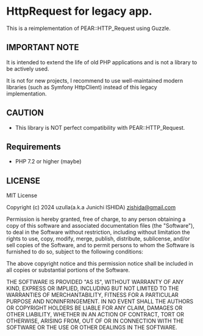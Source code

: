 HttpRequest for legacy app.
=====

This is a reimplementation of PEAR::HTTP_Request using Guzzle.

## IMPORTANT NOTE

It is intended to extend the life of old PHP applications and is not a library to be actively used.

It is not for new projects, I recommend to use well-maintained modern libraries (such as Symfony HttpClient) instead of this legacy implementation.

## CAUTION

- This library is NOT perfect compatibility with PEAR::HTTP_Request.

## Requirements

- PHP 7.2 or higher (maybe)

## LICENSE

MIT License

Copyright (c) 2024 uzulla(a.k.a Junichi ISHIDA) <zishida@gmail.com> 

Permission is hereby granted, free of charge, to any person obtaining a copy
of this software and associated documentation files (the "Software"), to deal
in the Software without restriction, including without limitation the rights
to use, copy, modify, merge, publish, distribute, sublicense, and/or sell
copies of the Software, and to permit persons to whom the Software is
furnished to do so, subject to the following conditions:

The above copyright notice and this permission notice shall be included in all
copies or substantial portions of the Software.

THE SOFTWARE IS PROVIDED "AS IS", WITHOUT WARRANTY OF ANY KIND, EXPRESS OR
IMPLIED, INCLUDING BUT NOT LIMITED TO THE WARRANTIES OF MERCHANTABILITY,
FITNESS FOR A PARTICULAR PURPOSE AND NONINFRINGEMENT. IN NO EVENT SHALL THE
AUTHORS OR COPYRIGHT HOLDERS BE LIABLE FOR ANY CLAIM, DAMAGES OR OTHER
LIABILITY, WHETHER IN AN ACTION OF CONTRACT, TORT OR OTHERWISE, ARISING FROM,
OUT OF OR IN CONNECTION WITH THE SOFTWARE OR THE USE OR OTHER DEALINGS IN THE
SOFTWARE.

